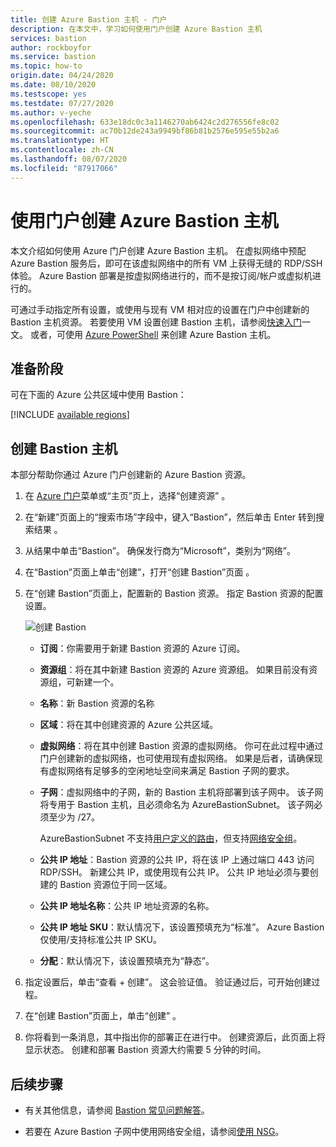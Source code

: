 ```yaml
---
title: 创建 Azure Bastion 主机 - 门户
description: 在本文中，学习如何使用门户创建 Azure Bastion 主机
services: bastion
author: rockboyfor
ms.service: bastion
ms.topic: how-to
origin.date: 04/24/2020
ms.date: 08/10/2020
ms.testscope: yes
ms.testdate: 07/27/2020
ms.author: v-yeche
ms.openlocfilehash: 633e18dc0c3a1146270ab6424c2d276556fe8c02
ms.sourcegitcommit: ac70b12de243a9949bf86b81b2576e595e55b2a6
ms.translationtype: HT
ms.contentlocale: zh-CN
ms.lasthandoff: 08/07/2020
ms.locfileid: "87917066"
---
```

<!--RELEASE BEFORE CONFIRMATION-->
# <a name="create-an-azure-bastion-host-using-the-portal"></a>使用门户创建 Azure Bastion 主机

本文介绍如何使用 Azure 门户创建 Azure Bastion 主机。 在虚拟网络中预配 Azure Bastion 服务后，即可在该虚拟网络中的所有 VM 上获得无缝的 RDP/SSH 体验。 Azure Bastion 部署是按虚拟网络进行的，而不是按订阅/帐户或虚拟机进行的。

可通过手动指定所有设置，或使用与现有 VM 相对应的设置在门户中创建新的 Bastion 主机资源。 若要使用 VM 设置创建 Bastion 主机，请参阅[快速入门](quickstart-host-portal.md)一文。 或者，可使用 [Azure PowerShell](bastion-create-host-powershell.md) 来创建 Azure Bastion 主机。

## <a name="before-you-begin"></a>准备阶段

可在下面的 Azure 公共区域中使用 Bastion：

[!INCLUDE [available regions](../../includes/bastion-regions-include.md)]

<a name="createhost"></a>
## <a name="create-a-bastion-host"></a>创建 Bastion 主机

本部分帮助你通过 Azure 门户创建新的 Azure Bastion 资源。

1. 在 [Azure 门户](https://portal.azure.cn)菜单或“主页”页上，选择“创建资源” 。

1. 在“新建”页面上的“搜索市场”字段中，键入“Bastion”，然后单击 Enter 转到搜索结果 。

1. 从结果中单击“Bastion”。 确保发行商为“Microsoft”，类别为“网络”。 

1. 在“Bastion”页面上单击“创建”，打开“创建 Bastion”页面  。

1. 在“创建 Bastion”页面上，配置新的 Bastion 资源。 指定 Bastion 资源的配置设置。

    ![创建 Bastion](./media/bastion-create-host-portal/settings.png)

    * **订阅**：你需要用于新建 Bastion 资源的 Azure 订阅。
    * **资源组**：将在其中新建 Bastion 资源的 Azure 资源组。 如果目前没有资源组，可新建一个。
    * **名称**：新 Bastion 资源的名称
    * **区域**：将在其中创建资源的 Azure 公共区域。
    * **虚拟网络**：将在其中创建 Bastion 资源的虚拟网络。 你可在此过程中通过门户创建新的虚拟网络，也可使用现有虚拟网络。 如果是后者，请确保现有虚拟网络有足够多的空闲地址空间来满足 Bastion 子网的要求。
    * **子网**：虚拟网络中的子网，新的 Bastion 主机将部署到该子网中。 该子网将专用于 Bastion 主机，且必须命名为 AzureBastionSubnet。 该子网必须至少为 /27。

        AzureBastionSubnet 不支持[用户定义的路由](../virtual-network/virtual-networks-udr-overview.md#custom-routes)，但支持[网络安全组](bastion-nsg.md)。
    * **公共 IP 地址**：Bastion 资源的公共 IP，将在该 IP 上通过端口 443 访问 RDP/SSH。 新建公共 IP，或使用现有公共 IP。 公共 IP 地址必须与要创建的 Bastion 资源位于同一区域。
    * **公共 IP 地址名称**：公共 IP 地址资源的名称。
    * **公共 IP 地址 SKU**：默认情况下，该设置预填充为“标准”。 Azure Bastion 仅使用/支持标准公共 IP SKU。
    * **分配**：默认情况下，该设置预填充为“静态”。

1. 指定设置后，单击“查看 + 创建”。 这会验证值。 验证通过后，可开始创建过程。
1. 在“创建 Bastion”页面上，单击“创建” 。
1. 你将看到一条消息，其中指出你的部署正在进行中。 创建资源后，此页面上将显示状态。 创建和部署 Bastion 资源大约需要 5 分钟的时间。

## <a name="next-steps"></a>后续步骤

* 有关其他信息，请参阅 [Bastion 常见问题解答](bastion-faq.md)。

* 若要在 Azure Bastion 子网中使用网络安全组，请参阅[使用 NSG](bastion-nsg.md)。

<!-- Update_Description: new article about bastion create host portal -->
<!--NEW.date: 07/27/2020-->